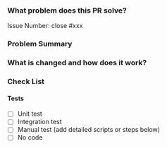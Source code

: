 <!--

Thank you for contributing to Vanus!

PR Title Format: 

feat/fix/refactor/docs/...: what's changed

Note: see https://github.com/vanus-labs/vanus/blob/main/CONTRIBUTING.md to know details about title format

-->

### What problem does this PR solve?

<!--

Please create an issue first to describe the problem

There MUST be one line starting with "Issue Number:  ".

-->

Issue Number: close #xxx

### Problem Summary

### What is changed and how does it work?

### Check List

<!-- At least one of them must be included. -->

#### Tests

- [ ] Unit test
- [ ] Integration test
- [ ] Manual test (add detailed scripts or steps below)
- [ ] No code
